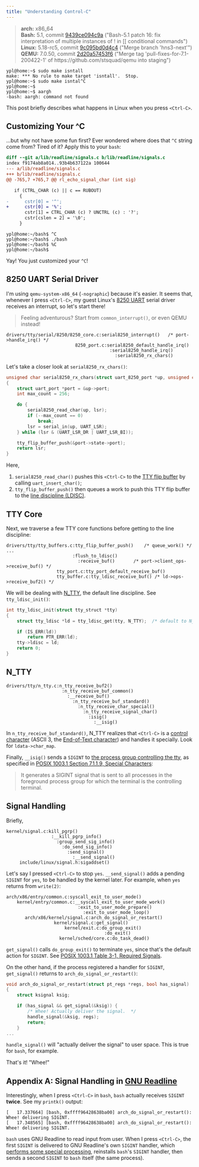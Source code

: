 ```yaml
---
title: "Understanding Control-C"
---
```


> **arch:** x86_64\
> **Bash:** 5.1, commit [9439ce094c9a](https://git.savannah.gnu.org/cgit/bash.git/commit/?id=9439ce094c9aa7557a9d53ac7b412a23aa66e36b) ("Bash-5.1 patch 16: fix interpretation of multiple instances of ! in \[\[ conditional commands")\
> **Linux:** 5.18-rc5, commit [9c095bd0d4c4](https://git.kernel.org/pub/scm/linux/kernel/git/torvalds/linux.git/commit/?id=9c095bd0d4c451d31d0fd1131cc09d3b60de815d) ("Merge branch 'hns3-next'")\
> **QEMU:** 7.0.50, commit [2d20a57453f6](https://repo.or.cz/qemu/armbru.git/commit/2d20a57453f6a206938cbbf77bed0b378c806c1f) ("Merge tag 'pull-fixes-for-7.1-200422-1' of ht<span>tps://github.com/stsquad/qemu into staging")

```terminal
ypl@home:~$ sudo make isntall
make: *** No rule to make target 'isntall'.  Stop.
ypl@home:~$ sudo make isntal^C
ypl@home:~$ 
ypl@home:~$ aargh
-bash: aargh: command not found
```

This post briefly describes what happens in Linux when you press `<Ctrl-C>`.

## Customizing Your ^C

...but why not have some fun first? Ever wondered where does that `^C` string come from? Tired of it? Apply this to your `bash`:

```diff
diff --git a/lib/readline/signals.c b/lib/readline/signals.c
index f9174ab8a014..93b4b637122a 100644
--- a/lib/readline/signals.c
+++ b/lib/readline/signals.c
@@ -765,7 +765,7 @@ rl_echo_signal_char (int sig)

   if (CTRL_CHAR (c) || c == RUBOUT)
     {
-      cstr[0] = '^';
+      cstr[0] = '%';
       cstr[1] = CTRL_CHAR (c) ? UNCTRL (c) : '?';
       cstr[cslen = 2] = '\0';
     }
```

```terminal
ypl@home:~/bash$ ^C
ypl@home:~/bash$ ./bash
ypl@home:~/bash$ %C
ypl@home:~/bash$ 
```

Yay! You just customized your `^C`!

## 8250 UART Serial Driver

I'm using `qemu-system-x86_64` (`-nographic`) because it's easier. It seems that, whenever I press `<Ctrl-C>`, my guest Linux's [8250 UART](https://en.wikipedia.org/wiki/8250_UART) serial driver receives an interrupt, so let's start there!

> Feeling adventurous? Start from `common_interrupt()`, or even QEMU instead!

```
drivers/tty/serial/8250/8250_core.c:serial8250_interrupt()   /* port->handle_irq() */
                          8250_port.c:serial8250_default_handle_irq()
                                       :serial8250_handle_irq()
                                         :serial8250_rx_chars()
```

Let's take a closer look at `serial8250_rx_chars()`:
   
```c
unsigned char serial8250_rx_chars(struct uart_8250_port *up, unsigned char lsr)
{
	struct uart_port *port = &up->port;
	int max_count = 256;

	do {
		serial8250_read_char(up, lsr);
		if (--max_count == 0)
			break;
		lsr = serial_in(up, UART_LSR);
	} while (lsr & (UART_LSR_DR | UART_LSR_BI));

	tty_flip_buffer_push(&port->state->port);
	return lsr;
}
```

Here,

1. `serial8250_read_char()` pushes this `<Ctrl-C>` to the [TTY flip buffer](https://git.kernel.org/pub/scm/linux/kernel/git/torvalds/linux.git/tree/Documentation/tty/tty_buffer.rst?id=9c095bd0d4c451d31d0fd1131cc09d3b60de815d#n4) by calling `uart_insert_char()`;
2. `tty_flip_buffer_push()` then queues a work to push this TTY flip buffer to the [line discipline (LDISC)](https://en.wikipedia.org/wiki/Line_discipline).

## TTY Core

Next, we traverse a few TTY core functions before getting to the line discipline:

```
drivers/tty/tty_buffers.c:tty_flip_buffer_push()   	/* queue_work() */
...
                         :flush_to_ldisc()
                           :receive_buf() 		/* port->client_ops->receive_buf() */
                   tty_port.c:tty_port_default_receive_buf()
                   tty_buffer.c:tty_ldisc_receive_buf() /* ld->ops->receive_buf2() */
```

We will be dealing with [N_TTY](https://git.kernel.org/pub/scm/linux/kernel/git/torvalds/linux.git/tree/Documentation/tty/n_tty.rst?id=9c095bd0d4c451d31d0fd1131cc09d3b60de815d#n4), the default line discipline. See `tty_ldisc_init()`:

```c
int tty_ldisc_init(struct tty_struct *tty)
{
	struct tty_ldisc *ld = tty_ldisc_get(tty, N_TTY);  /* default to N_TTY */

	if (IS_ERR(ld))
		return PTR_ERR(ld);
	tty->ldisc = ld;
	return 0;
}
```

## N_TTY

```
drivers/tty/n_tty.c:n_tty_receive_buf2()
                     :n_tty_receive_buf_common()
                       :__receive_buf()
                         :n_tty_receive_buf_standard()
                           :n_tty_receive_char_special()
                             :n_tty_receive_signal_char()
                               :isig()
                                 :__isig()
```

In `n_tty_receive_buf_standard()`, N_TTY realizes that `<Ctrl-C>` is a [control character](https://en.wikipedia.org/wiki/Control_character) (ASCII 3, the [End-of-Text character](https://en.wikipedia.org/wiki/End-of-Text_character)) and handles it specially. Look for `ldata->char_map`.

Finally, `__isig()` sends a `SIGINT` to [the process group controlling the tty](https://git.kernel.org/pub/scm/linux/kernel/git/torvalds/linux.git/tree/drivers/tty/tty_jobctrl.c?id=9c095bd0d4c451d31d0fd1131cc09d3b60de815d#n413), as specified in [POSIX 1003.1 Section 7.1.1.9, Special Characters](https://www.govinfo.gov/content/pkg/GOVPUB-C13-bf1fc57a5dbcaa993cebad99aca83f64/pdf/GOVPUB-C13-bf1fc57a5dbcaa993cebad99aca83f64.pdf#page=155):

> It generates a SIGINT signal that is sent to all processes in the foreground process group for which the terminal is the controlling terminal.
	
## Signal Handling

Briefly,

```
kernel/signal.c:kill_pgrp()
                 :__kill_pgrp_info()
                   :group_send_sig_info()
                     :do_send_sig_info()
                       :send_signal()
                         :__send_signal()
     include/linux/signal.h:sigaddset()
```

Let's say I pressed `<Ctrl-C>` to stop `yes`. `__send_signal()` adds a pending `SIGINT` for `yes`, to be handled by the kernel later. For example, when `yes` returns from `write(2)`:
   
```
arch/x86/entry/common.c:syscall_exit_to_user_mode()
    kernel/entry/common.c:__syscall_exit_to_user_mode_work()
                           :exit_to_user_mode_prepare()
                             :exit_to_user_mode_loop()
       arch/x86/kernel/signal.c:arch_do_signal_or_restart()
                  kernel/signal.c:get_signal()
                      kernel/exit.c:do_group_exit()
                                     :do_exit()
                    kernel/sched/core.c:do_task_dead()
```
	
`get_signal()` calls `do_group_exit()` to terminate `yes`, since that's the default action for `SIGINT`. See [POSIX 1003.1 Table 3-1, Required Signals](https://www.govinfo.gov/content/pkg/GOVPUB-C13-bf1fc57a5dbcaa993cebad99aca83f64/pdf/GOVPUB-C13-bf1fc57a5dbcaa993cebad99aca83f64.pdf#page=74).

On the other hand, if the process registered a handler for `SIGINT`, `get_signal()` returns to `arch_do_signal_or_restart()`:

```c
void arch_do_signal_or_restart(struct pt_regs *regs, bool has_signal)
{
	struct ksignal ksig;

	if (has_signal && get_signal(&ksig)) {
		/* Whee! Actually deliver the signal.  */
		handle_signal(&ksig, regs);
		return;
	}
...
```

`handle_signal()` will "actually deliver the signal" to user space. This is true for `bash`, for example.

That's it! "Whee!"

## Appendix A: Signal Handling in [GNU Readline](https://tiswww.case.edu/php/chet/readline/rltop.html)

Interestingly, when I press `<Ctrl-C>` in `bash`, `bash` actually receives `SIGINT` **twice**. See my `printk()` output:

```
[   17.337664] [bash, 0xffff96428638ba00] arch_do_signal_or_restart(): Whee! delivering SIGINT.
[   17.348565] [bash, 0xffff96428638ba00] arch_do_signal_or_restart(): Whee! delivering SIGINT.
```

`bash` uses GNU Readline to read input from user. When I press `<Ctrl-C>`, the first `SIGINT` is delivered to GNU Readline's own `SIGINT` handler, which [performs some special processing](https://docs.rtems.org/releases/4.5.1-pre3/toolsdoc/gdb-5.0-docs/readline/readline00030.html), reinstalls `bash`'s `SIGINT` handler, then sends a second `SIGINT` to `bash` itself (the same process).
